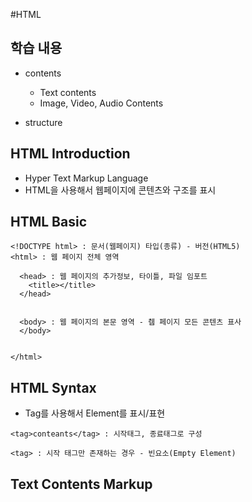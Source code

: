 #HTML

## 학습 내용

- contents

  - Text contents
  - Image, Video, Audio Contents

- structure

## HTML Introduction

  - Hyper Text Markup Language
  - HTML을 사용해서 웹페이지에 콘텐츠와 구조를 표시


## HTML Basic

```
<!DOCTYPE html> : 문서(웹페이지) 타입(종류) - 버전(HTML5)
<html> : 웹 페이지 전체 영역

  <head> : 웹 페이지의 추가정보, 타이틀, 파일 임포트
    <title></title>
  </head>


  <body> : 웹 페이지의 본문 영역 - 췝 페이지 모든 콘텐츠 표사
  </body>  


</html>
```

## HTML Syntax 

- Tag를 사용해서 Element를 표시/표현

```
<tag>conteants</tag> : 시작태그, 종료태그로 구성

<tag> : 시작 태그만 존재하는 경우 - 빈요소(Empty Element)
```





## Text Contents Markup

